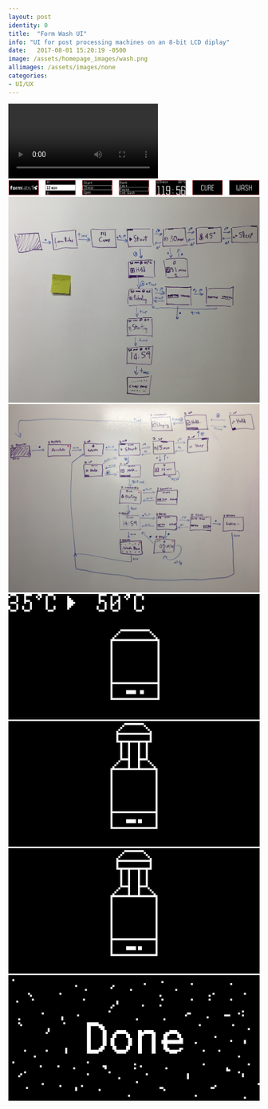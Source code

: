 ```yaml
---
layout: post
identity: 0
title:  "Form Wash UI"
info: "UI for post processing machines on an 8-bit LCD diplay"
date:   2017-08-01 15:20:19 -0500
image: /assets/homepage_images/wash.png
allimages: /assets/images/none
categories:
- UI/UX
---
```



<!-- <iframe src="https://player.vimeo.com/video/119343592#t=14s?autoplay=1&loop=1&autopause=0" width="100%" height="800px" frameborder="0" webkitallowfullscreen mozallowfullscreen allowfullscreen></iframe> -->



<div>
  <video autoPlay loop>
    <source src="/assets/video/wash/wash.mp4" type="video/mp4"/>
  </video>
</div>

<img class="post-images" src="/assets/images/wash-cure/samples.png">

<img class="post-images-small" src="/assets/images/wash-cure/flow.jpg">
<img class="post-images-small" src="/assets/images/wash-cure/flow2.jpg">

<img class="post-images-small" src="/assets/images/wash-cure/preheating.gif">
<img class="post-images-small" src="/assets/images/wash-cure/lowering.gif">
<img class="post-images-small" src="/assets/images/wash-cure/undo.gif">
<img class="post-images-small" src="/assets/images/wash-cure/done.gif">





